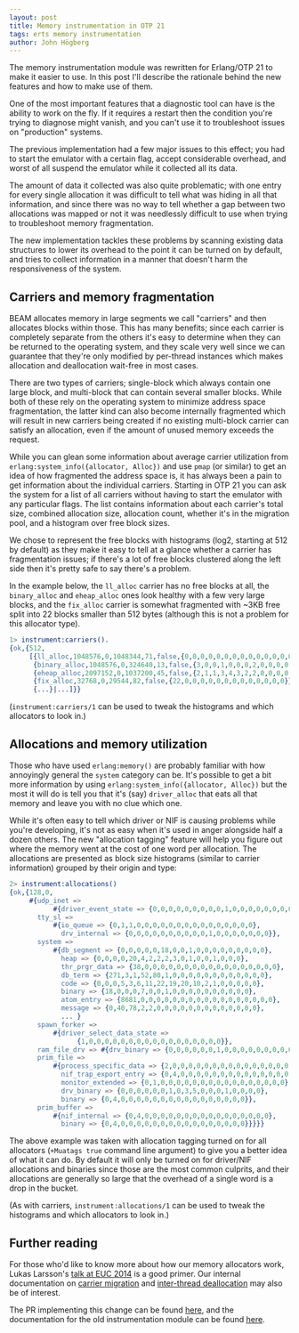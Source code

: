 ```yaml
---
layout: post
title: Memory instrumentation in OTP 21
tags: erts memory instrumentation
author: John Högberg
---
```


The memory instrumentation module was rewritten for Erlang/OTP 21 to make it
easier to use. In this post I'll describe the rationale behind the new features
and how to make use of them.

One of the most important features that a diagnostic tool can have is the
ability to work on the fly. If it requires a restart then the condition you're
trying to diagnose might vanish, and you can't use it to troubleshoot issues on
"production" systems.

The previous implementation had a few major issues to this effect; you had to
start the emulator with a certain flag, accept considerable overhead, and
worst of all suspend the emulator while it collected all its data.

The amount of data it collected was also quite problematic; with one entry for
every single allocation it was difficult to tell what was hiding in all that
information, and since there was no way to tell whether a gap between two
allocations was mapped or not it was needlessly difficult to use when trying
to troubleshoot memory fragmentation.

The new implementation tackles these problems by scanning existing data
structures to lower its overhead to the point it can be turned on by default,
and tries to collect information in a manner that doesn't harm the
responsiveness of the system.

## Carriers and memory fragmentation

BEAM allocates memory in large segments we call "carriers" and then allocates
blocks within those. This has many benefits; since each carrier is completely
separate from the others it's easy to determine when they can be returned to
the operating system, and they scale very well since we can guarantee that
they're only modified by per-thread instances which makes allocation and
deallocation wait-free in most cases.

There are two types of carriers; single-block which always contain one large
block, and multi-block that can contain several smaller blocks. While both of
these rely on the operating system to minimize address space fragmentation, the
latter kind can also become internally fragmented which will result in new
carriers being created if no existing multi-block carrier can satisfy an
allocation, even if the amount of unused memory exceeds the request.

While you can glean some information about average carrier utilization from
`erlang:system_info({allocator, Alloc})` and use `pmap` (or similar) to get an
idea of how fragmented the address space is, it has always been a pain to get
information about the individual carriers. Starting in OTP 21 you can ask the
system for a list of all carriers without having to start the emulator with any
particular flags. The list contains information about each carrier's total
size, combined allocation size, allocation count, whether it's in the migration
pool, and a histogram over free block sizes.

We chose to represent the free blocks with histograms (log2, starting at 512 by
default) as they make it easy to tell at a glance whether a carrier has
fragmentation issues; if there's a lot of free blocks clustered along the left
side then it's pretty safe to say there's a problem.

In the example below, the `ll_alloc` carrier has no free blocks at all, the
`binary_alloc` and `eheap_alloc` ones look healthy with a few very large
blocks, and the `fix_alloc` carrier is somewhat fragmented with ~3KB free split
into 22 blocks smaller than 512 bytes (although this is not a problem for this
allocator type).

```erlang
1> instrument:carriers().
{ok,{512,
     [{ll_alloc,1048576,0,1048344,71,false,{0,0,0,0,0,0,0,0,0,0,0,0,0,0}},
      {binary_alloc,1048576,0,324640,13,false,{3,0,0,1,0,0,0,2,0,0,0,0,0,0}},
      {eheap_alloc,2097152,0,1037200,45,false,{2,1,1,3,4,3,2,2,0,0,0,0,0,0}},
      {fix_alloc,32768,0,29544,82,false,{22,0,0,0,0,0,0,0,0,0,0,0,0,0}},
      {...}|...]}}
```

(`instrument:carriers/1` can be used to tweak the histograms and which
allocators to look in.)

## Allocations and memory utilization

Those who have used `erlang:memory()` are probably familiar with how annoyingly
general the `system` category can be. It's possible to get a bit more
information by using `erlang:system_info({allocator, Alloc})` but the most it
will do is tell you that it's (say) `driver_alloc` that eats all that memory
and leave you with no clue which one.

While it's often easy to tell which driver or NIF is causing problems while
you're developing, it's not as easy when it's used in anger alongside half a
dozen others. The new "allocation tagging" feature will help you figure out
where the memory went at the cost of one word per allocation. The allocations
are presented as block size histograms (similar to carrier information)
grouped by their origin and type:

```erlang
2> instrument:allocations()
{ok,{128,0,
     #{udp_inet =>
           #{driver_event_state => {0,0,0,0,0,0,0,0,0,1,0,0,0,0,0,0,0,0}},
       tty_sl =>
           #{io_queue => {0,1,1,0,0,0,0,0,0,0,0,0,0,0,0,0,0,0},
             drv_internal => {0,0,0,0,0,0,0,0,0,0,1,0,0,0,0,0,0,0}},
       system =>
           #{db_segment => {0,0,0,0,0,18,0,0,1,0,0,0,0,0,0,0,0,0},
             heap => {0,0,0,0,20,4,2,2,2,3,0,1,0,0,1,0,0,0},
             thr_prgr_data => {38,0,0,0,0,0,0,0,0,0,0,0,0,0,0,0,0,0},
             db_term => {271,3,1,52,80,1,0,0,0,0,0,0,0,0,0,0,0,0},
             code => {0,0,0,5,3,6,11,22,19,20,10,2,1,0,0,0,0,0},
             binary => {18,0,0,0,7,0,0,1,0,0,0,0,0,0,0,0,0,0},
             atom_entry => {8681,0,0,0,0,0,0,0,0,0,0,0,0,0,0,0,0,0},
             message => {0,40,78,2,2,0,0,0,0,0,0,0,0,0,0,0,0,0},
             ... }
       spawn_forker =>
           #{driver_select_data_state =>
                 {1,0,0,0,0,0,0,0,0,0,0,0,0,0,0,0,0,0}},
       ram_file_drv => #{drv_binary => {0,0,0,0,0,0,1,0,0,0,0,0,0,0,0,0,0,0}},
       prim_file =>
           #{process_specific_data => {2,0,0,0,0,0,0,0,0,0,0,0,0,0,0,0,0,0},
             nif_trap_export_entry => {0,4,0,0,0,0,0,0,0,0,0,0,0,0,0,0,0,0},
             monitor_extended => {0,1,0,0,0,0,0,0,0,0,0,0,0,0,0,0,0,0},
             drv_binary => {0,0,0,0,0,0,1,0,3,5,0,0,0,1,0,0,0,0},
             binary => {0,4,0,0,0,0,0,0,0,0,0,0,0,0,0,0,0,0}},
       prim_buffer =>
           #{nif_internal => {0,4,0,0,0,0,0,0,0,0,0,0,0,0,0,0,0,0},
             binary => {0,4,0,0,0,0,0,0,0,0,0,0,0,0,0,0,0,0}}}}}
```

The above example was taken with allocation tagging turned on for all
allocators (`+Muatags true` command line argument) to give you a better idea of
what it can do. By default it will only be turned on for driver/NIF allocations
and binaries since those are the most common culprits, and their allocations
are generally so large that the overhead of a single word is a drop in the
bucket.

(As with carriers, `instrument:allocations/1` can be used to tweak the
histograms and which allocators to look in.)

## Further reading

For those who'd like to know more about how our memory allocators work, Lukas
Larsson's [talk at EUC 2014](https://erlangcentral.org/videos/euc-2014-lukas-larsson-memory-allocators-in-the-vm-memory-management-battle-stories/) is a good primer. Our internal
documentation on [carrier migration](https://github.com/erlang/otp/blob/master/erts/emulator/internal_doc/CarrierMigration.md) and [inter-thread deallocation](https://github.com/erlang/otp/blob/master/erts/emulator/internal_doc/DelayedDealloc.md) may also be of interest.

The PR implementing this change can be found [here](https://github.com/erlang/otp/pull/1790), and the documentation for the old instrumentation module can be found [here](http://erlang.org/documentation/doc-9.3/lib/tools-2.11.2/doc/html/instrument.html).
